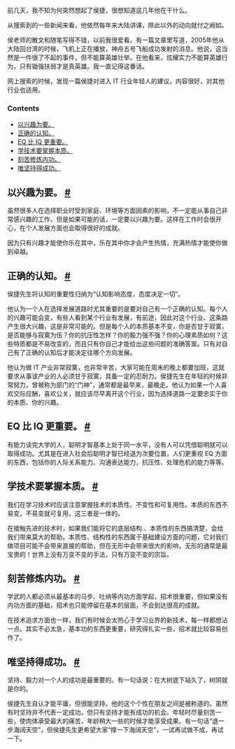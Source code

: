 前几天，我不知为何突然想起了侯捷，很想知道这几年他在干什么。

从搜索到的一些新闻来看，他依然每年来大陆讲课，除此以外的动向就付之阙如。

侯老师的散文和随笔写得不错，以前我很爱看。有一篇文章里写道，2005年他从大陆回台湾的时候，飞机上正在播放，神舟五号飞船成功发射的消息。他说，这当然是一件很了不起的事件，但不能算英雄壮举。在他看来，炫耀实力不能算英雄行为，只有锄强扶弱才是真英雄。我一直记得这番话。

网上搜索的时候，发现一篇侯捷对进入 IT 行业年轻人的建议，内容很好，对其他行业也适用。

### Contents

- [以兴趣为要。](http://survivor.ruanyifeng.com/directions/jjhou.html#%E4%BB%A5%E5%85%B4%E8%B6%A3%E4%B8%BA%E8%A6%81%E3%80%82)
- [正确的认知。](http://survivor.ruanyifeng.com/directions/jjhou.html#%E6%AD%A3%E7%A1%AE%E7%9A%84%E8%AE%A4%E7%9F%A5%E3%80%82)
- [EQ 比 IQ 更重要。](http://survivor.ruanyifeng.com/directions/jjhou.html#eq-%E6%AF%94-iq-%E6%9B%B4%E9%87%8D%E8%A6%81%E3%80%82)
- [学技术要掌握本质。](http://survivor.ruanyifeng.com/directions/jjhou.html#%E5%AD%A6%E6%8A%80%E6%9C%AF%E8%A6%81%E6%8E%8C%E6%8F%A1%E6%9C%AC%E8%B4%A8%E3%80%82)
- [刻苦修炼内功。](http://survivor.ruanyifeng.com/directions/jjhou.html#%E5%88%BB%E8%8B%A6%E4%BF%AE%E7%82%BC%E5%86%85%E5%8A%9F%E3%80%82)
- [唯坚持得成功。](http://survivor.ruanyifeng.com/directions/jjhou.html#%E5%94%AF%E5%9D%9A%E6%8C%81%E5%BE%97%E6%88%90%E5%8A%9F%E3%80%82)

## 以兴趣为要。 [#](http://survivor.ruanyifeng.com/directions/jjhou.html#以兴趣为要。)

虽然很多人在选择职业时受到家庭、环境等方面因素的影响，不一定能从事自己非常感兴趣的工作，但是如果可能的话，一定要以兴趣为要。这样在工作时会很开心，在个人发展方面也会取得很好的成就。

因为只有兴趣才能使你乐在其中，乐在其中你才会产生热情，充满热情才能使你做到卓越。

## 正确的认知。 [#](http://survivor.ruanyifeng.com/directions/jjhou.html#正确的认知。)

侯捷先生将认知的重要性归纳为“认知影响态度，态度决定一切”。

他认为一个人在选择发展道路时尤其重要的是要对自己有一个正确的认知。每个人的兴趣可能会变，有些人看到某个行业有发展，有前途，因此对这个行业、这条路产生很大兴趣，这是非常可能的。但是每个人的本质基本不变，你是否甘于寂寞，是否能够与寂寞为伍？你的抗压性怎样？你的毅力强不强？你的心理素质如何？这些特质都是不易改变的，而且只有你自己才能给出这些问题的准确答案。只有对自己有了正确的认知后才能决定往哪个方向发展。

他认为做 IT 产业非常寂寞，也非常辛苦，大家可能在周末的晚上都要加班，这就要求从事该产业的人必须甘于寂寞，具备一定的忍耐力。侯捷先生在年轻的时候非常努力，曾被称为部门的“门神”，通常都是最早来，最晚走。他认为如果一个人喜欢交际应酬，喜欢公关，就应该尽早离开这个行业，因为选择道路一定要忠实于你的本质、你的兴趣。

## EQ 比 IQ 更重要。 [#](http://survivor.ruanyifeng.com/directions/jjhou.html#eq-比-iq-更重要。)

有能力读完大学的人，聪明才智基本上处于同一水平，没有人可以凭借聪明就可以取得成功。尤其是在进入社会后聪明才智已经退为次要位置，人们更重视 EQ 方面的东西，包括你的人际关系能力、沟通表达能力，抗压性、处理危机的能力等等。

## 学技术要掌握本质。 [#](http://survivor.ruanyifeng.com/directions/jjhou.html#学技术要掌握本质。)

我们在学习技术时应该注意掌握技术的本质性、不变性和可复用性。本质的东西不易变，不易变就可复用，这三者是一体的。

在接触先进的技术时，如果我们能将它的底层结构 、本质性的东西搞清楚，会给我们带来莫大的帮助。本质性、结构性的东西属于基础建设方面的问题，它对我们做项目可能不会带来直接的帮助，但在无形中会带来很大的影响，无形的通常是最宝贵的！世界上没有万变不变的手法，只有万变不变的宗旨。

## 刻苦修炼内功。 [#](http://survivor.ruanyifeng.com/directions/jjhou.html#刻苦修炼内功。)

学武的人都必须从最基本的马步、吐纳等内功方面学起，招术很重要，但如果没有内功方面的基础，招术也只能停留在基本的层面，不会到达很高的成就。

在技术追求方面也一样，我们有时候会太热心于学习业界的新技术，每一样都想沾一点。其实不必太急，基本功的东西更重要，研究得扎实一些，招术就比较容易创作了。

## 唯坚持得成功。 [#](http://survivor.ruanyifeng.com/directions/jjhou.html#唯坚持得成功。)

坚持、毅力对一个人的成功是最重要的。有一句话说：在大树底下站久了，树阴就是你的。

侯捷先生自认才能平庸，但很能坚持。他的这个个性在朋友之间是被称道的。虽然有时坚持并不代表一定成功，但只有坚持才能有成功的机会。年轻时尽量刻苦一些，使肉体承受最大的痛苦，年龄稍大一些的时候才能享受成果。有一句话“退一步海阔天空”，但侯捷先生更希望大家“撑一下海阔天空”，一试再试做不成，再试一下。